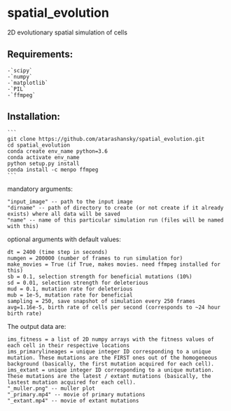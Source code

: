# spatial_evolution
2D evolutionary spatial simulation of cells

## Requirements:
    -`scipy`
    -`numpy`
    -`matplotlib`
    -`PIL`
    -`ffmpeg`
    
## Installation:
    ```
    git clone https://github.com/atarashansky/spatial_evolution.git
    cd spatial_evolution
    conda create env_name python=3.6
    conda activate env_name
    python setup.py install
    conda install -c menpo ffmpeg
    ```

mandatory arguments:

    "input_image" -- path to the input image
    "dirname" -- path of directory to create (or not create if it already exists) where all data will be saved
    "name" -- name of this particular simulation run (files will be named with this)


optional arguments with default values:

    dt = 2400 (time step in seconds)
    numgen = 200000 (number of frames to run simulation for)
    make_movies = True (if True, makes movies. need ffmpeg installed for this)
    sb = 0.1, selection strength for beneficial mutations (10%)
    sd = 0.01, selection strength for deleterious
    mud = 0.1, mutation rate for deleterious
    mub = 1e-5, mutation rate for beneficial
    sampling = 250, save snapshot of simulation every 250 frames
    avg=1.16e-5, birth rate of cells per second (corresponds to ~24 hour birth rate)


The output data are:

    ims_fitness = a list of 2D numpy arrays with the fitness values of each cell in their respective locations
    ims_primarylineages = unique integer ID corresponding to a unique mutation. These mutations are the FIRST ones out of the homogeneous background (basically, the first mutation acquired for each cell).
    ims_extant = unique integer ID corresponding to a unique mutation. These mutations are the latest / extant mutations (basically, the lastest mutation acquired for each cell).
    "_muller.png" -- muller plot
    "_primary.mp4" -- movie of primary mutations
    "_extant.mp4" -- movie of extant mutations



